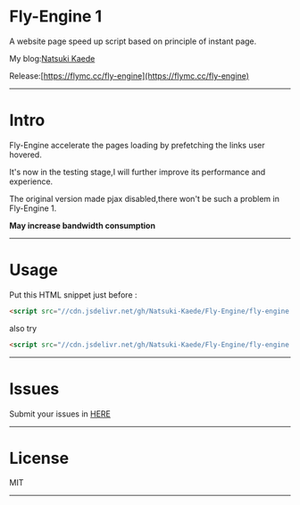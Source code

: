 # Fly-Engine 1

A website page speed up script based on principle of instant page.

My blog:[Natsuki Kaede](https://flymc.cc/)

Release:[https://flymc.cc/fly-engine](https://flymc.cc/fly-engine)

---

# Intro

Fly-Engine accelerate the pages loading by prefetching the links user hovered.

It's now in the testing stage,I will further improve its performance and experience.

The original version made pjax disabled,there won't be such a problem in Fly-Engine 1.

**May increase bandwidth consumption**

---

# Usage

Put this HTML snippet just before </body>:

```html
<script src="//cdn.jsdelivr.net/gh/Natsuki-Kaede/Fly-Engine/fly-engine.js" type="module"></script>
```

also try

```html
<script src="//cdn.jsdelivr.net/gh/Natsuki-Kaede/Fly-Engine/fly-engine.js" type="module" async="true"></script>
```

---

# Issues

Submit your issues in [HERE](https://flymc.cc/2020/07/30/fly-engine/)

---

# License

MIT

---

